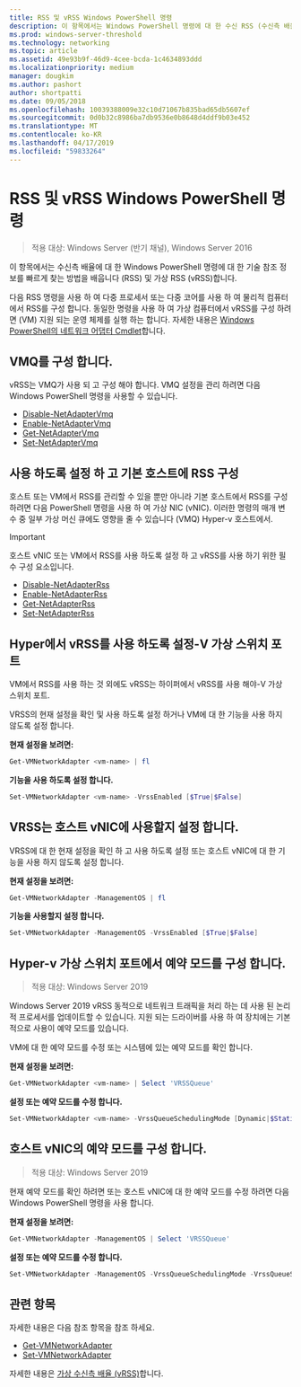```yaml
---
title: RSS 및 vRSS Windows PowerShell 명령
description: 이 항목에서는 Windows PowerShell 명령에 대 한 수신 RSS (수신측 배율) 및 가상 vRSS (RSS)에 대 한 기술 참조 정보를 빠르게 찾는 방법을 알아봅니다.
ms.prod: windows-server-threshold
ms.technology: networking
ms.topic: article
ms.assetid: 49e93b9f-46d9-4cee-bcda-1c4634893ddd
ms.localizationpriority: medium
manager: dougkim
ms.author: pashort
author: shortpatti
ms.date: 09/05/2018
ms.openlocfilehash: 10039388009e32c10d71067b835bad65db5607ef
ms.sourcegitcommit: 0d0b32c8986ba7db9536e0b8648d4ddf9b03e452
ms.translationtype: MT
ms.contentlocale: ko-KR
ms.lasthandoff: 04/17/2019
ms.locfileid: "59833264"
---
```

# <a name="windows-powershell-commands-for-rss-and-vrss"></a>RSS 및 vRSS Windows PowerShell 명령

>적용 대상: Windows Server (반기 채널), Windows Server 2016

이 항목에서는 수신측 배율에 대 한 Windows PowerShell 명령에 대 한 기술 참조 정보를 빠르게 찾는 방법을 배웁니다 \(RSS\) 및 가상 RSS \(vRSS\)합니다.

다음 RSS 명령을 사용 하 여 다중 프로세서 또는 다중 코어를 사용 하 여 물리적 컴퓨터에서 RSS를 구성 합니다. 동일한 명령을 사용 하 여 가상 컴퓨터에서 vRSS를 구성 하려면 \(VM\) 지원 되는 운영 체제를 실행 하는 합니다. 자세한 내용은 [Windows PowerShell의 네트워크 어댑터 Cmdlet](https://docs.microsoft.com/powershell/module/netadapter/?view=win10-ps)합니다.

## <a name="configure-vmq"></a>VMQ를 구성 합니다.

vRSS는 VMQ가 사용 되 고 구성 해야 합니다. VMQ 설정을 관리 하려면 다음 Windows PowerShell 명령을 사용할 수 있습니다.

- [Disable-NetAdapterVmq](https://docs.microsoft.com/powershell/module/netadapter/disable-netadaptervmq?view=win10-ps)
- [Enable-NetAdapterVmq](https://docs.microsoft.com/powershell/module/netadapter/enable-netadaptervmq?view=win10-ps)
- [Get-NetAdapterVmq](https://docs.microsoft.com/powershell/module/netadapter/get-netadaptervmq?view=win10-ps)
- [Set-NetAdapterVmq](https://docs.microsoft.com/powershell/module/netadapter/set-netadaptervmq?view=win10-ps)

## <a name="enable-and-configure-rss-on-a-native-host"></a>사용 하도록 설정 하 고 기본 호스트에 RSS 구성

호스트 또는 VM에서 RSS를 관리할 수 있을 뿐만 아니라 기본 호스트에서 RSS를 구성 하려면 다음 PowerShell 명령을 사용 하 여 가상 NIC (vNIC). 이러한 명령의 매개 변수 중 일부 가상 머신 큐에도 영향을 줄 수 있습니다 \(VMQ\) Hyper-v 호스트에서.  

>[!IMPORTANT]
>호스트 vNIC 또는 VM에서 RSS를 사용 하도록 설정 하 고 vRSS를 사용 하기 위한 필수 구성 요소입니다.

- [Disable-NetAdapterRss](https://docs.microsoft.com/powershell/module/netadapter/disable-netadapterrss?view=win10-ps)
- [Enable-NetAdapterRss](https://docs.microsoft.com/powershell/module/netadapter/enable-netadapterrss?view=win10-ps)
- [Get-NetAdapterRss](https://docs.microsoft.com/powershell/module/netadapter/get-netadapterrss?view=win10-ps)
- [Set-NetAdapterRss](https://docs.microsoft.com/powershell/module/netadapter/Set-NetAdapterRss?view=win10-ps)

## <a name="enable-vrss-on-the-hyper-v-virtual-switch-port"></a>Hyper에서 vRSS를 사용 하도록 설정\-V 가상 스위치 포트

VM에서 RSS를 사용 하는 것 외에도 vRSS는 하이퍼에서 vRSS를 사용 해야\-V 가상 스위치 포트. 

VRSS의 현재 설정을 확인 및 사용 하도록 설정 하거나 VM에 대 한 기능을 사용 하지 않도록 설정 합니다.

   **현재 설정을 보려면:** 

   ```PowerShell
   Get-VMNetworkAdapter <vm-name> | fl
   ```

   **기능을 사용 하도록 설정 합니다.**
   
   ```PowerShell
   Set-VMNetworkAdapter <vm-name> -VrssEnabled [$True|$False]
   ```

## <a name="enable-or-disable-vrss-on-a-host-vnic"></a>VRSS는 호스트 vNIC에 사용할지 설정 합니다.

VRSS에 대 한 현재 설정을 확인 하 고 사용 하도록 설정 또는 호스트 vNIC에 대 한 기능을 사용 하지 않도록 설정 합니다.

   **현재 설정을 보려면:** 

   ```PowerShell
   Get-VMNetworkAdapter -ManagementOS | fl
   ```

   **기능을 사용할지 설정 합니다.** 

   ```PowerShell
   Set-VMNetworkAdapter -ManagementOS -VrssEnabled [$True|$False]
   ```

## <a name="configure-the-scheduling-mode-on-the-hyper-v-virtual-switch-port"></a>Hyper-v 가상 스위치 포트에서 예약 모드를 구성 합니다. 
>적용 대상: Windows Server 2019

Windows Server 2019 vRSS 동적으로 네트워크 트래픽을 처리 하는 데 사용 된 논리적 프로세서를 업데이트할 수 있습니다.  지원 되는 드라이버를 사용 하 여 장치에는 기본적으로 사용이 예약 모드를 있습니다. 

VM에 대 한 예약 모드를 수정 또는 시스템에 있는 예약 모드를 확인 합니다.

   **현재 설정을 보려면:** 

   ```PowerShell
   Get-VMNetworkAdapter <vm-name> | Select 'VRSSQueue'
   ```

   **설정 또는 예약 모드를 수정 합니다.**

   ```PowerShell
   Set-VMNetworkAdapter <vm-name> -VrssQueueSchedulingMode [Dynamic|$StaticVrss|StaticVMQ]
   ```

## <a name="configure-the-scheduling-mode-on-a-host-vnic"></a>호스트 vNIC의 예약 모드를 구성 합니다.
>적용 대상: Windows Server 2019

현재 예약 모드를 확인 하려면 또는 호스트 vNIC에 대 한 예약 모드를 수정 하려면 다음 Windows PowerShell 명령을 사용 합니다.

   **현재 설정을 보려면:** 

   ```PowerShell
   Get-VMNetworkAdapter -ManagementOS | Select 'VRSSQueue'
   ```

   **설정 또는 예약 모드를 수정 합니다.** 

   ```PowerShell
   Set-VMNetworkAdapter -ManagementOS -VrssQueueSchedulingMode -VrssQueueSchedulingMode [Dynamic|$StaticVrss|StaticVMQ]
   ```


## <a name="related-topics"></a>관련 항목 
자세한 내용은 다음 참조 항목을 참조 하세요.

- [Get-VMNetworkAdapter](https://technet.microsoft.com/itpro/powershell/windows/hyper-v/get-vmnetworkadapter)
- [Set-VMNetworkAdapter](https://technet.microsoft.com/itpro/powershell/windows/hyper-v/set-vmnetworkadapter)

자세한 내용은 [가상 수신측 배율 (vRSS)](vrss-top.md)합니다.